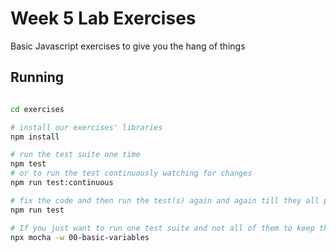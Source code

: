 # Week 5 Lab Exercises

Basic Javascript exercises to give you the hang of things

## Running

```bash

cd exercises

# install our exercises' libraries
npm install

# run the test suite one time
npm test
# or to run the test continuously watching for changes
npm run test:continuous

# fix the code and then run the test(s) again and again till they all pass
npm run test

# If you just want to run one test suite and not all of them to keep the screen noise low
npx mocha -w 00-basic-variables
```
